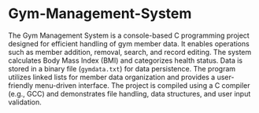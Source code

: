 # Gym-Management-System
The Gym Management System is a console-based C programming project designed for efficient handling of gym member data. 
It enables operations such as member addition, removal, search, and record editing. 
The system calculates Body Mass Index (BMI) and categorizes health status. 
Data is stored in a binary file (`gymdata.txt`) for data persistence. 
The program utilizes linked lists for member data organization and provides a user-friendly menu-driven interface. 
The project is compiled using a C compiler (e.g., GCC) and demonstrates file handling, data structures, and user input validation.
